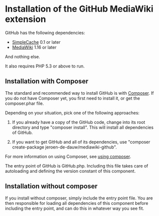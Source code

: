 Installation of the GitHub MediaWiki extension
==============================================

GitHub has the following dependencies:

* [SimpleCache](https://github.com/JeroenDeDauw/SimpleCache) 0.1 or later
* [MediaWiki](https://www.mediawiki.org/) 1.16 or later

And nothing else.

It also requires PHP 5.3 or above to run.

Installation with Composer
--------------------------

The standard and recommended way to install GitHub is with [Composer](http://getcomposer.org).
If you do not have Composer yet, you first need to install it, or get the composer.phar file.

Depending on your situation, pick one of the following approaches:

1. If you already have a copy of the GitHub code, change into its root
directory and type "composer install". This will install all dependencies of GitHub.

2. If you want to get GitHub and all of its dependencies, use
"composer create-package jeroen-de-dauw/mediawiki-github".

For more information on using Composer, see [using composer](http://getcomposer.org/doc/01-basic-usage.md).

The entry point of GitHub is GitHub.php. Including this file
takes care of autoloading and defining the version constant of this component.

Installation without composer
-----------------------------

If you install without composer, simply include the entry point file. You are then
responsible for loading all dependencies of this component before including the
entry point, and can do this in whatever way you see fit.
